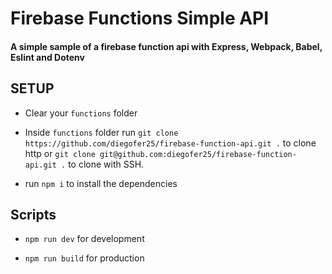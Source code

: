 # Firebase Functions Simple API
#### A simple sample of a firebase function api with Express, Webpack, Babel, Eslint and Dotenv

## SETUP
- Clear your `functions` folder

- Inside `functions` folder run `git clone https://github.com/diegofer25/firebase-function-api.git .` to clone http or `git clone git@github.com:diegofer25/firebase-function-api.git .` to clone with SSH.

- run `npm i` to install the dependencies

## Scripts
- `npm run dev` for development

- `npm run build` for production
